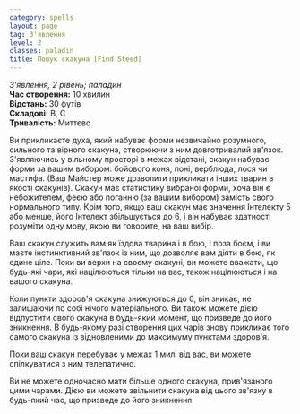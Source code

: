 ```yaml
---
category: spells
layout: page
tag: З'явлення
level: 2
classes: paladin
title: Пошук скакуна [Find Steed]
---
```


_З'явлення, 2 рівень; паладин_    
**Час створення:** 10 хвилин    
**Відстань:** 30 футів    
**Складові:** В, С    
**Тривалість:** Миттєво    

Ви прикликаєте духа, який набуває форми незвичайно розумного, сильного та вірного скакуна, створюючи з ним довготривалий зв'язок. З'являючись у вільному просторі в межах відстані, скакун набуває форми за вашим вибором: бойового коня, поні, верблюда, лося чи мастифа. (Ваш Майстер може дозволити прикликати інших тварин в якості скакунів). Скакун має статистику вибраної форми, хоча він є небожителем, феєю або поганню (за вашим вибором) замість свого нормального типу. Крім того, якщо ваш скакун має значення Інтелекту 5 або менше, його Інтелект збільшується до 6, і він набуває здатності розуміти одну мову, якою ви говорите, на ваш вибір.    

Ваш скакун служить вам як їздова тварина і в бою, і поза боєм, і ви маєте інстинктивний зв'язок із ним, що дозволяє вам діяти в бою, як єдине ціле. Поки ви верхи на своєму скакуні, ви можете вважати, що будь-які чари, які націлюються тільки на вас, також націлюються і на вашого скакуна.    

Коли пункти здоров'я скакуна знижуються до 0, він зникає, не залишаючи по собі нічого матеріального. Ви також можете дією відпустити свого скакуна в будь-який момент, що призведе до його зникнення. В будь-якому разі створення цих чарів знову прикликає того самого скакуна із відновленими до максимуму пунктами здоров'я.    

Поки ваш скакун перебуває у межах 1 милі від вас, ви можете спілкуватися з ним телепатично.    

Ви не можете одночасно мати більше одного скакуна, прив'язаного цими чарами. Дією ви можете звільнити скакуна від цього зв'язку в будь-який час, що призведе до його зникнення. 
